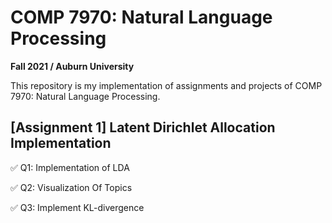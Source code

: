 # COMP 7970: Natural Language Processing
**Fall 2021 / Auburn University**

This repository is my implementation of assignments and projects of COMP 7970: Natural Language Processing. 

## [Assignment 1] Latent Dirichlet Allocation Implementation

✅ Q1: Implementation of LDA

✅ Q2: Visualization Of Topics

✅ Q3: Implement KL-divergence
